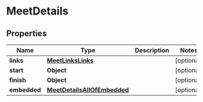 

# MeetDetails


## Properties

| Name | Type | Description | Notes |
|------------ | ------------- | ------------- | -------------|
|**links** | [**MeetLinksLinks**](MeetLinksLinks.md) |  |  [optional] |
|**start** | **Object** |  |  [optional] |
|**finish** | **Object** |  |  [optional] |
|**embedded** | [**MeetDetailsAllOfEmbedded**](MeetDetailsAllOfEmbedded.md) |  |  [optional] |



